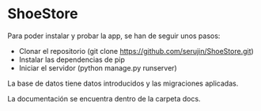 # ShoeStore

Para poder instalar y probar la app, se han de seguir unos pasos:
- Clonar el repositorio (git clone https://github.com/serujin/ShoeStore.git)
- Instalar las dependencias de pip
- Iniciar el servidor (python manage.py runserver)

La base de datos tiene datos introducidos y las migraciones aplicadas.

La documentación se encuentra dentro de la carpeta docs.
